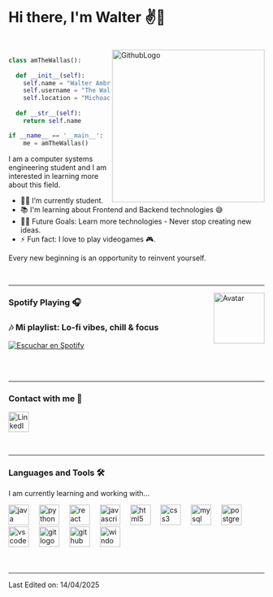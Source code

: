 # Hi there, I'm Walter ✌️👋

<br/>
<img align="right" height="300px" alt="GithubLogo" src="https://pngimg.com/uploads/github/github_PNG32.png"/>

```python
class amTheWallas():
    
  def __init__(self):
    self.name = "Walter Ambriz Reyna";
    self.username = "The Wallas";
    self.location = "Michoacán, Mexico";
  
  def __str__(self):
    return self.name

if __name__ == '__main__':
    me = amTheWallas()
```

I am a computer systems engineering student and I am interested in learning more about this field.

- 👨‍💻 I’m currently student.
- 📚 I'm learning about Frontend and Backend technologies 😅
- 💪🏼 Future Goals: Learn more technologies - Never stop creating new ideas.
- ⚡ Fun fact: I love to play videogames 🎮.

Every new beginning is an opportunity to reinvent yourself.

<br/>

---

<img align="right" alt="Avatar" height="100px" src="https://avatars.githubusercontent.com/u/251374?s=200&v=4" />


### Spotify Playing 🎧
### 🎶 Mi playlist: Lo-fi vibes, chill & focus  
[![Escuchar en Spotify](https://img.shields.io/badge/Spotify-Open_Playlist-1DB954?style=for-the-badge&logo=spotify&logoColor=white)](https://open.spotify.com/playlist/0GLxhM5ojg6440VeYGW3h1?si=5762e3615e2449a7)

<br/>
<br/>

---

### Contact with me 📝

[<img src="https://cdn-icons-png.flaticon.com/512/3536/3536505.png" alt="LinkedIn" width="40"/>](https://www.linkedin.com/in/walter-jahir-ambriz-reyna-28644b316)

<br />

---

### Languages and Tools 🛠
<p>I am currently learning and working with...</p>

<div align="left">
  <img src="https://cdn.jsdelivr.net/gh/devicons/devicon/icons/java/java-original.svg" height="40" alt="java logo"  />
  <img width="12" />
  <img src="https://cdn.jsdelivr.net/gh/devicons/devicon/icons/python/python-original.svg" height="40" alt="python logo"  />
  <img width="12" />
  <img src="https://cdn.jsdelivr.net/gh/devicons/devicon/icons/react/react-original.svg" height="40" alt="react logo"  />
  <img width="12" />
  <img src="https://cdn.jsdelivr.net/gh/devicons/devicon/icons/javascript/javascript-original.svg" height="40" alt="javascript logo"  />
  <img width="12" />
  <img src="https://cdn.jsdelivr.net/gh/devicons/devicon/icons/html5/html5-original.svg" height="40" alt="html5 logo"  />
  <img width="12" />
  <img src="https://cdn.jsdelivr.net/gh/devicons/devicon/icons/css3/css3-original.svg" height="40" alt="css3 logo"  />
  <img width="12" />
  <img src="https://cdn.jsdelivr.net/gh/devicons/devicon/icons/mysql/mysql-original.svg" height="40" alt="mysql logo"  />
  <img width="12" />
  <img src="https://cdn.jsdelivr.net/gh/devicons/devicon/icons/postgresql/postgresql-original.svg" height="40" alt="postgresql logo"  />
  <img width="12" />
  <img src="https://cdn.jsdelivr.net/gh/devicons/devicon/icons/vscode/vscode-original.svg" height="40" alt="vscode logo"  />
  <img width="12" />
  <img src="https://cdn.jsdelivr.net/gh/devicons/devicon/icons/git/git-original.svg" height="40" alt="git logo"  />
  <img width="12" />
  <img src="https://pngimg.com/uploads/github/github_PNG37.png" height="40" alt="github logo" />
  <img width="12" />
  <img src="https://cdn.jsdelivr.net/gh/devicons/devicon/icons/windows8/windows8-original.svg" height="40" alt="windows8 logo"  />
</div>

<br/>
<br/>

---

Last Edited on: 14/04/2025

